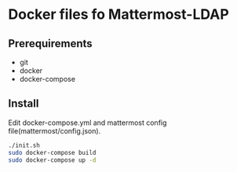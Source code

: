 # Docker files fo Mattermost-LDAP

## Prerequirements

- git
- docker
- docker-compose

## Install

Edit docker-compose.yml and mattermost config file(mattermost/config.json).

```bash
./init.sh
sudo docker-compose build
sudo docker-compose up -d
```
